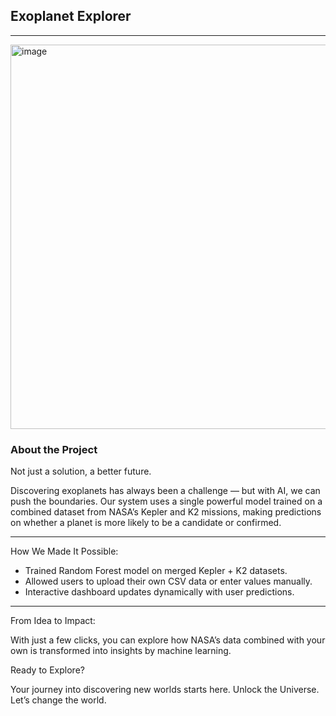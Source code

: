 ## Exoplanet Explorer
---

<img width="1351" height="615" alt="image" src="https://github.com/user-attachments/assets/8e7466b0-603d-423c-93ca-4ae2028327d7" />


### About the Project

Not just a solution, a better future.

Discovering exoplanets has always been a challenge — but with AI, we can push the boundaries. Our system uses a single powerful model trained on a combined dataset from NASA’s Kepler and K2 missions, making predictions on whether a planet is more likely to be a candidate or confirmed.

---

How We Made It Possible:

- Trained Random Forest model on merged Kepler + K2 datasets.
- Allowed users to upload their own CSV data or enter values manually.
- Interactive dashboard updates dynamically with user predictions.

---

From Idea to Impact:

With just a few clicks, you can explore how NASA’s data  combined with your own  is transformed into insights by machine learning.


Ready to Explore?

Your journey into discovering new worlds starts here. 
Unlock the Universe. Let’s change the world.
